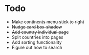 # Todo
- ~~Make continents menu stick to right~~
- ~~Nudge card box-shadow~~
- ~~Add country individual page~~
- Split countries into pages
- Add sorting functionality
- Figure out how to search